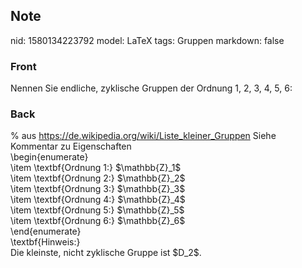 ## Note
nid: 1580134223792
model: LaTeX
tags: Gruppen
markdown: false

### Front
Nennen Sie endliche, zyklische Gruppen der Ordnung 1, 2, 3, 4, 5, 6:

### Back
<div>
  % aus <a href=
  "https://de.wikipedia.org/wiki/Liste_kleiner_Gruppen">https://de.wikipedia.org/wiki/Liste_kleiner_Gruppen</a>
  Siehe Kommentar zu Eigenschaften
</div>
<div>
  \begin{enumerate}
</div>
<div>
  \item \textbf{Ordnung 1:} $\mathbb{Z}_1$
</div>
<div>
  \item \textbf{Ordnung 2:}
  $<span>\mathbb{Z}</span><span>_2$</span>
</div>
<div>
  \item \textbf{Ordnung 3:}
  $<span>\mathbb{Z}</span><span>_3$</span>
</div>
<div>
  \item \textbf{Ordnung 4:}
  $<span>\mathbb{Z}</span><span>_4$</span>
</div>
<div>
  \item \textbf{Ordnung 5:}
  $<span>\mathbb{Z}</span><span>_5$</span>
</div>
<div>
  \item \textbf{Ordnung 6:}
  $<span>\mathbb{Z}</span><span>_6$</span>
</div>
<div>
  \end{enumerate}
</div>
<div>
  \textbf{Hinweis:}
</div>
<div>
  Die kleinste, nicht zyklische Gruppe ist $D_2$.
</div>
